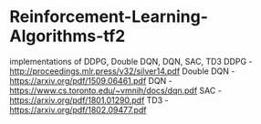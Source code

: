 # Reinforcement-Learning-Algorithms-tf2
implementations of DDPG, Double DQN, DQN, SAC, TD3
DDPG - http://proceedings.mlr.press/v32/silver14.pdf
Double DQN - https://arxiv.org/pdf/1509.06461.pdf
DQN - https://www.cs.toronto.edu/~vmnih/docs/dqn.pdf
SAC - https://arxiv.org/pdf/1801.01290.pdf
TD3 - https://arxiv.org/pdf/1802.09477.pdf
